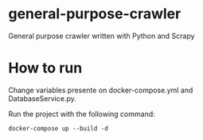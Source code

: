 # general-purpose-crawler
General purpose crawler written with Python and Scrapy

# How to run

Change variables presente on docker-compose.yml and DatabaseService.py.

Run the project with the following command:

```docker-compose up --build -d```
